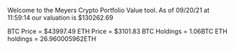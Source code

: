 Welcome to the Meyers Crypto Portfolio Value tool. 
As of 09/20/21 at 11:59:14 our valuation is $130262.69 

BTC Price = $43997.49
 ETH Price = $3101.83
BTC Holdings = 1.06BTC
 ETH holdings = 26.960005962ETH 
